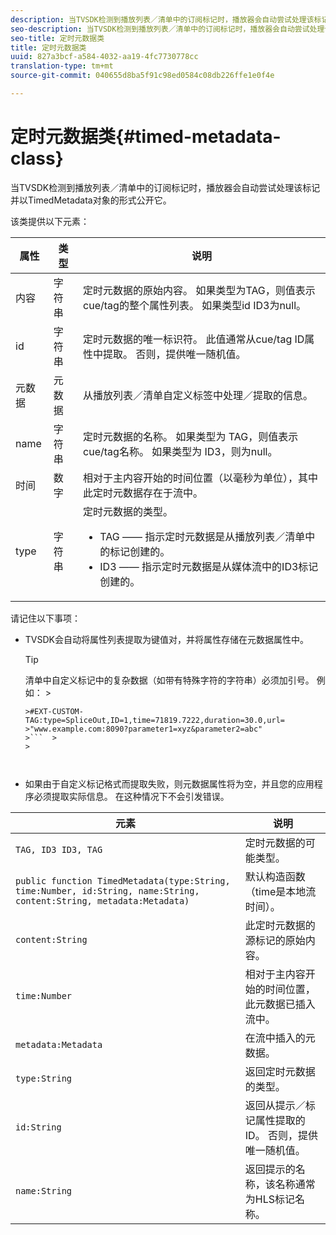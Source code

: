 ```yaml
---
description: 当TVSDK检测到播放列表／清单中的订阅标记时，播放器会自动尝试处理该标记并以TimedMetadata对象的形式公开它。
seo-description: 当TVSDK检测到播放列表／清单中的订阅标记时，播放器会自动尝试处理该标记并以TimedMetadata对象的形式公开它。
seo-title: 定时元数据类
title: 定时元数据类
uuid: 827a3bcf-a584-4032-aa19-4fc7730778cc
translation-type: tm+mt
source-git-commit: 040655d8ba5f91c98ed0584c08db226ffe1e0f4e

---
```



# 定时元数据类{#timed-metadata-class}

当TVSDK检测到播放列表／清单中的订阅标记时，播放器会自动尝试处理该标记并以TimedMetadata对象的形式公开它。

该类提供以下元素：

<table id="table_FFC56AC5B1E04DA99C9309C0223ABA90"> 
 <thead> 
  <tr> 
   <th colname="col1" class="entry"> 属性 </th> 
   <th colname="col02" class="entry"> 类型 </th> 
   <th colname="col2" class="entry"> 说明 </th> 
  </tr>
 </thead>
 <tbody> 
  <tr> 
   <td colname="col1"><span class="codeph"> 内容</span> </td> 
   <td colname="col02"> 字符串 </td> 
   <td colname="col2"> 定时元数据的原始内容。 如果类型为TAG，则值表示cue/tag的整个属性列表。 如果类型id ID3为null。 </td> 
  </tr> 
  <tr> 
   <td colname="col1"><span class="codeph"> id</span> </td> 
   <td colname="col02"> 字符串 </td> 
   <td colname="col2"> 定时元数据的唯一标识符。 此值通常从cue/tag ID属性中提取。 否则，提供唯一随机值。 </td> 
  </tr> 
  <tr> 
   <td colname="col1"><span class="codeph"> 元数据</span> </td> 
   <td colname="col02"> 元数据 </td> 
   <td colname="col2"> 从播放列表／清单自定义标签中处理／提取的信息。 </td> 
  </tr> 
  <tr> 
   <td colname="col1"><span class="codeph"> name</span> </td> 
   <td colname="col02"> 字符串 </td> 
   <td colname="col2">定时元数据的名称。 如果类型为 <span class="codeph"> TAG</span>，则值表示cue/tag名称。 如果类型为 <span class="codeph"> ID3</span>，则为null。 </td> 
  </tr> 
  <tr> 
   <td colname="col1"><span class="codeph"> 时间</span> </td> 
   <td colname="col02"> 数字 </td> 
   <td colname="col2"> 相对于主内容开始的时间位置（以毫秒为单位），其中此定时元数据存在于流中。 </td> 
  </tr> 
  <tr> 
   <td colname="col1"><span class="codeph"> type</span> </td> 
   <td colname="col02"> 字符串 </td> 
   <td colname="col2">定时元数据的类型。 
    <ul id="ul_70FBFB33E9F846D8B38592560CCE9560"> 
     <li id="li_739D30561BFB4D9B97DF212E4880BA2C">TAG —— 指示定时元数据是从播放列表／清单中的标记创建的。 </li> 
     <li id="li_E785E1DEF1CC4D9DBE7764E5D05EFAFC">ID3 —— 指示定时元数据是从媒体流中的ID3标记创建的。 </li> 
    </ul> </td> 
  </tr> 
 </tbody> 
</table>

<!--<a id="section_737CC47997F74F80A3C5C6171ADE120E"></a>-->

请记住以下事项：

* TVSDK会自动将属性列表提取为键值对，并将属性存储在元数据属性中。

   >[!TIP]
   >
   >清单中自定义标记中的复杂数据（如带有特殊字符的字符串）必须加引号。 例如：  >
   >
   >
   ```>
   >#EXT-CUSTOM-TAG:type=SpliceOut,ID=1,time=71819.7222,duration=30.0,url=
   >"www.example.com:8090?parameter1=xyz&parameter2=abc"
   >```  >
   >



* 如果由于自定义标记格式而提取失败，则元数据属性将为空，并且您的应用程序必须提取实际信息。 在这种情况下不会引发错误。

| 元素 | 说明 |
|---|---|
| `TAG, ID3 ID3, TAG` | 定时元数据的可能类型。 |
| `public function TimedMetadata(type:String, time:Number, id:String, name:String, content:String, metadata:Metadata)` | 默认构造函数（time是本地流时间）。 |
| `content:String` | 此定时元数据的源标记的原始内容。 |
| `time:Number` | 相对于主内容开始的时间位置，此元数据已插入流中。 |
| `metadata:Metadata` | 在流中插入的元数据。 |
| `type:String` | 返回定时元数据的类型。 |
| `id:String` | 返回从提示／标记属性提取的ID。 否则，提供唯一随机值。 |
| `name:String` | 返回提示的名称，该名称通常为HLS标记名称。 |

